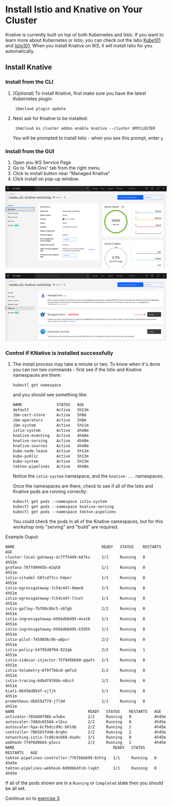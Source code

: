 # Install Istio and Knative on Your Cluster

Knative is currently built on top of both Kubernetes and Istio. If you want to learn more about Kubernetes or Istio, you can check out the labs [Kube101](https://github.com/IBM/kube101/tree/master/workshop) and [Istio101](https://github.com/IBM/istio101/tree/master/workshop). When you install Knative on IKS, it will install Istio for you automatically.

## Install Knative

### Install from the CLI

1. \(Optional\) To install Knative, first make sure you have the latest Kubernetes plugin:

   ```text
    ibmcloud plugin update
   ```

2. Next ask for Knative to be installed:

   ```text
    ibmcloud ks cluster addon enable knative --cluster $MYCLUSTER
   ```

   You will be prompted to install Istio - when you see this prompt, enter `y`.

### Install from the GUI

1. Open you IKS Service Page
2. Go to "Add-Ons" tab from the right menu
3. Click to install button near "Managed Knative"
4. Click install on pop-up window.

![Open you IKS Service Page](.gitbook/assets/screen-shot-2020-03-02-at-15.53.34.png)

![Click to install button near &quot;Managed Knative&quot;](.gitbook/assets/screen-shot-2020-03-02-at-16.05.48.png)

### Control if KNative is installed successfully 

1. The install process may take a minute or two. To know when it's done you can run two commands - first see if the Istio and Knative namespaces are there:

   ```text
   kubectl get namespace
   ```

   and you should see something like:

   ```text
   NAME               STATUS   AGE
   default            Active   5h13m
   ibm-cert-store     Active   5h8m
   ibm-operators      Active   5h8m
   ibm-system         Active   5h11m
   istio-system       Active   4h48m
   knative-eventing   Active   4h48m
   knative-serving    Active   4h48m
   knative-sources    Active   4h48m
   kube-node-lease    Active   5h13m
   kube-public        Active   5h13m
   kube-system        Active   5h13m
   tekton-pipelines   Active   4h48m
   ```

   Notice the `istio-system` namespace, and the `knative-...` namespaces.

   Once the namespaces are there, check to see if all of the Istio and Knative pods are running correctly:

   ```text
   kubectl get pods --namespace istio-system
   kubectl get pods --namespace knative-serving
   kubectl get pods --namespace tekton-pipelines
   ```

   You could check the pods in all of the Knative namespaces, but for this workshop only "serving" and "build" are required.

Example Ouput:

```text
NAME                                      READY   STATUS    RESTARTS   AGE
cluster-local-gateway-dc7ff5449-k67kz     1/1     Running   0          4h52m
grafana-76ffd9945b-m2qt8                  1/1     Running   0          4h51m
istio-citadel-587cd77cc-h4pnr             1/1     Running   0          4h51m
istio-egressgateway-7c54c447-9mmx9        1/1     Running   0          4h51m
istio-egressgateway-7c54c447-ltnzt        1/1     Running   0          4h51m
istio-galley-7bf89c86c5-s67gb             2/2     Running   0          4h51m
istio-ingressgateway-6564db8495-4nxt8     1/1     Running   0          4h51m
istio-ingressgateway-6564db8495-k595h     1/1     Running   0          4h51m
istio-pilot-7459856c9b-w8pcr              2/2     Running   0          4h51m
istio-policy-54795d8f94-922qb             2/2     Running   1          4h51m
istio-sidecar-injector-75f845bbb9-gqwfx   1/1     Running   0          4h51m
istio-telemetry-6f9f766c8-qmfzd           2/2     Running   0          4h51m
istio-tracing-6db4f976bb-n8cct            1/1     Running   0          4h51m
kiali-86456d854f-xj7jh                    1/1     Running   0          4h51m
prometheus-db655d779-j7l9d                1/1     Running   0          4h51m
NAME                                READY   STATUS    RESTARTS   AGE
activator-785dd6f98b-w7wbn          2/2     Running   0          4h45m
autoscaler-7d8dc65584-xl6ss         2/2     Running   0          4h45m
autoscaler-hpa-6cfbdcc99c-6hldb     2/2     Running   2          4h45m
controller-7865b5fd46-6rqhn         2/2     Running   2          4h45m
networking-istio-7cd6c4cb68-4zwhc   1/1     Running   0          4h45m
webhook-7f4f6d9b64-p5xcs            2/2     Running   2          4h45m
NAME                                           READY   STATUS    RESTARTS   AGE
tekton-pipelines-controller-776fbbb699-6thtg   1/1     Running   0          4h45m
tekton-pipelines-webhook-6899b64fc8-lsgkt      1/1     Running   0          4h45m
```

If all of the pods shown are in a `Running` or `Completed` state then you should be all set.

Continue on to [exercise 3](exercise-3.md).

